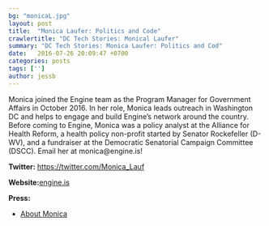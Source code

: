 ```yaml
---
bg: "monicaL.jpg"
layout: post
title:  "Monica Laufer: Politics and Code"
crawlertitle: "DC Tech Stories: Monical Laufer"
summary: "DC Tech Stories: Monica Laufer: Politics and Cod"
date:   2016-07-26 20:09:47 +0700
categories: posts
tags: ['']
author: jessb
---
```

<div><script src="https://www.buzzsprout.com/108546/530594-dcts_monica-aif.js?player=small" type="text/javascript" charset="utf-8"></script></div>
<p class="no-margin">Monica joined the Engine team as the Program Manager for Government Affairs in October 2016. In her role, Monica leads outreach in Washington DC and helps to engage and build Engine’s network around the country. Before coming to Engine, Monica was a policy analyst at the Alliance for Health Reform, a health policy non-profit started by Senator Rockefeller (D-WV), and a fundraiser at the Democratic Senatorial Campaign Committee (DSCC). Email her at monica@engine.is!</p>


<p><strong>Twitter:</strong> <a href="https://twitter.com/Monica_Lauf ">https://twitter.com/Monica_Lauf </a></p> 
<p><strong>Website:</strong><a href="http://www.engine.is/">engine.is</a></p>
<p><strong>Press:</strong>
    <ul class="no-bullets">
    <li><a class="red"  href="http://www.engine.is/about/ ">About Monica</a></li>
    </ul> 
</p>
